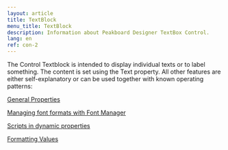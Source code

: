 ```yaml
---
layout: article
title: TextBlock
menu_title: TextBlock
description: Information about Peakboard Designer TextBox Control.
lang: en
ref: con-2
---
```


The Control Textblock is intended to display individual texts or to label something. The content is set using the Text property. All other features are either self-explanatory or can be used together with known operating patterns:

[General Properties]()

[Managing font formats with Font Manager]()

[Scripts in dynamic properties]()

[Formatting Values]()
